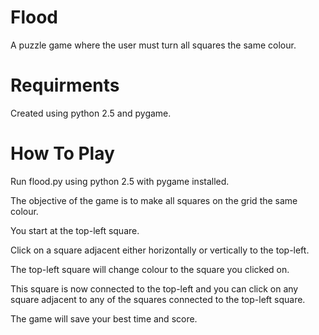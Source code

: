 Flood
=====

A puzzle game where the user must turn all squares the same colour.

Requirments
===========

Created using python 2.5 and pygame.

How To Play
===========

Run flood.py using python 2.5 with pygame installed.

The objective of the game is to make all squares on the grid the same colour.

You start at the top-left square.

Click on a square adjacent either horizontally or vertically to the top-left.

The top-left square will change colour to the square you clicked on.

This square is now connected to the top-left and you can click on any square
adjacent to any of the squares connected to the top-left square.

The game will save your best time and score.
